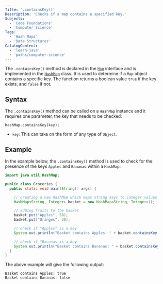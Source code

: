 ```yaml
---
Title: '.containsKey()'
Description: 'Checks if a map contains a specified key.'
Subjects:
  - 'Code Foundations'
  - 'Computer Science'
Tags:
  - 'Hash Maps'
  - 'Data Structures'
CatalogContent:
  - 'learn-java'
  - 'paths/computer-science'
---
```


The `.containsKey()` method is declared in the [`Map`](https://www.codecademy.com/resources/docs/java/map) interface and is implemented in the [`HashMap`](https://www.codecademy.com/resources/docs/java/hashmap) class. It is used to determine if a `Map` object contains a specific key. The function returns a boolean value `true` if the key exists, and `false` if not.

## Syntax

The `.containsKey()` method can be called on a `HashMap` instance and it requires one parameter, the key that needs to be checked:

```pseudo
hashMap.containsKey(key);
```

- `key`: This can take on the form of any type of `Object`.

## Example

In the example below, the `.containsKey()` method is used to check for the presence of the keys `Apples` and `Bananas` within a `HashMap`:

```java
import java.util.HashMap;

public class Groceries {
  public static void main(String[] args) {

    // creating a new HashMap which maps string keys to integer values
    HashMap<String, Integer> basket = new HashMap<String, Integer>();

    // adding fruits to the basket
    basket.put("Apples", 50);
    basket.put("Oranges", 30);

    // check if "Apples" is a key
    System.out.println("Basket contains Apples: " + basket.containsKey("Apples"));

    // check if "Bananas is a key
    System.out.println("Basket contains Bananas: " + basket.containsKey("Bananas"));
  }
}
```

The above example will give the following output:

```shell
Basket contains Apples: true
Basket contains Bananas: false
```
